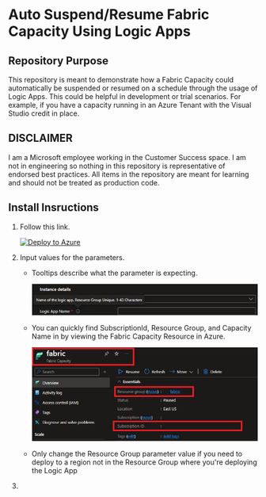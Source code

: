 # Auto Suspend/Resume Fabric Capacity Using Logic Apps

## Repository Purpose
This repository is meant to demonstrate how a Fabric Capacity could automatically be suspended or resumed on a schedule through the usage of Logic Apps. This could be helpful in development or trial scenarios. For example, if you have a capacity running in an Azure Tenant with the Visual Studio credit in place.

## DISCLAIMER
I am a Microsoft employee working in the Customer Success space. I am not in engineering so nothing in this repository is representative of endorsed best practices. All items in the repository are meant for learning and should not be treated as production code.

## Install Insructions
1. Follow this link.

    [![Deploy to Azure](https://aka.ms/deploytoazurebutton)](https://portal.azure.com/#create/Microsoft.Template/uri/https%3A%2F%2Fraw.githubusercontent.com%2Fsqlzack%2FfabricHelpers%2Fmain%2FfabricCapacitySuspendResume%2Farm%2FfabricSuspendResume.json)

2. Input values for the parameters. 

    - Tooltips describe what the parameter is expecting.

        ![](./images/tooltips.png)

    - You can quickly find SubscriptionId, Resource Group, and Capacity Name in by viewing the Fabric Capacity Resource in Azure.

        ![](./images/fabricResource.png)
    
    - Only change the Resource Group parameter value if you need to deploy to a region not in the Resource Group where you're deploying the Logic App 

3. 